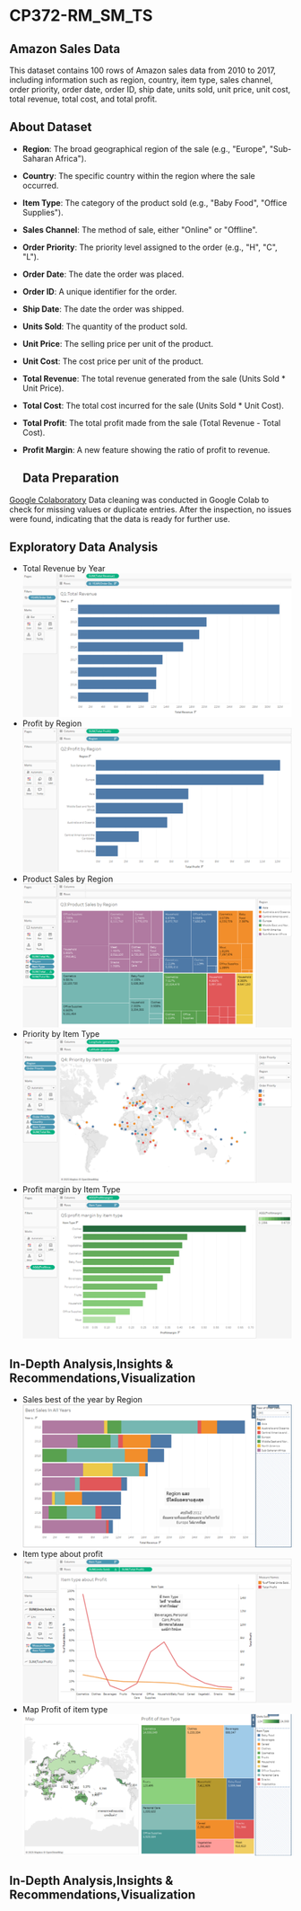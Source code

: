 # CP372-RM_SM_TS

## Amazon Sales Data
This dataset contains 100 rows of Amazon sales data from 2010 to 2017, including information such as region, country, item type, sales channel, order priority, order date, order ID, ship date, units sold, unit price, unit cost, total revenue, total cost, and total profit.


## About Dataset
- **Region**: The broad geographical region of the sale (e.g., "Europe", "Sub-Saharan Africa").
- **Country**: The specific country within the region where the sale occurred.
- **Item Type**: The category of the product sold (e.g., "Baby Food", "Office Supplies").
- **Sales Channel**: The method of sale, either "Online" or "Offline".
- **Order Priority**: The priority level assigned to the order (e.g., "H", "C", "L").
- **Order Date**: The date the order was placed.
- **Order ID**: A unique identifier for the order.
- **Ship Date**: The date the order was shipped.
- **Units Sold**: The quantity of the product sold.
- **Unit Price**: The selling price per unit of the product.
- **Unit Cost**: The cost price per unit of the product.
- **Total Revenue**: The total revenue generated from the sale (Units Sold * Unit Price).
- **Total Cost**: The total cost incurred for the sale (Units Sold * Unit Cost).
- **Total Profit**: The total profit made from the sale (Total Revenue - Total Cost).
- **Profit Margin**: A new feature showing the ratio of profit to revenue.
  
  ## Data Preparation
[Google Colaboratory](https://colab.research.google.com/drive/17uaQqiXCXsSVC84Y_GjDLplYLZGX33tu#scrollTo=ZOIEzSzvfRo8)
Data cleaning was conducted in Google Colab to check for missing values or duplicate entries. After the inspection, no issues were found, indicating that the data is ready for further use.

## Exploratory Data Analysis
- Total Revenue by Year
![Total Revenue by Year](images/Total_Revenue.png)
- Profit by Region
![Profit by Region](images/Profit_by_Region.png)
- Product Sales by Region
![Product Sales by Region](images/Product_Sales_by_Region.png)
- Priority by Item Type
![Priority by Item Type](images/Priority_by_item_type.png)
- Profit margin by Item Type
![Profit margin by Item Type](images/Profit_margin_by_item_type.png)


 ## In-Depth Analysis,Insights & Recommendations,Visualization
- Sales best of the year by Region
![Profit by Region](images/Sales_best_of_year_by_region.png)
- Item type about profit
![Item type about profit](images/Item_type_about_profit.png)
- Map Profit of item type
![Priority by Item Type](images/map_profit_of_item_type.png)

 ## In-Depth Analysis,Insights & Recommendations,Visualization



